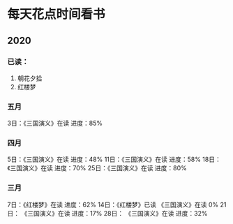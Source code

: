 # 每天花点时间看书

## 2020
### 已读：
1. 朝花夕拾
2. 红楼梦

### 五月
3日：《三国演义》在读 进度：85%

### 四月
5日：《三国演义》在读 进度：48%
11日：《三国演义》在读 进度：58%
18日：《三国演义》在读 进度：70%
25日：《三国演义》在读 进度：80%

### 三月

7日：《红楼梦》在读 进度：62%
14日：《红楼梦》已读
      《三国演义》在读 0%
21日： 《三国演义》在读 进度：17%
28日： 《三国演义》在读 进度：32%
